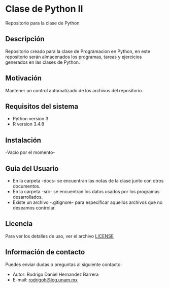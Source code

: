 # Clase de Python II
Repositorio para la clase de Python

## Descripción

Repositorio creado para la clase de Programacion en Python, en este repositorio serán almacenados los programas, tareas y ejercicios generados en las clases de Python.

## Motivación

Mantener un control automatizado de los archivos del repositorio.

## Requisitos del sistema

- Python version 3
- R version 3.4.8

## Instalación

-Vacío por el momento-

## Guía del Usuario

+ En la carpeta -docs- se encuentran las notas de la clase junto con otros documentos.
+ En la carpeta -src- se encuentran los datos usados por los programas desarrollados.
+ Existe un archivo -.gitignore- para especificar aquellos archivos que no deseamos controlar.

## Licencia 

Para ver los detalles de uso, ver el archivo [LICENSE](./LICENSE)

## Información de contacto

Puedes enviar dudas o preguntas al siguiente contacto:
  
+ Autor: Rodrigo Daniel Hernandez Barrera
+ E-mail: rodrigoh@lcg.unam.mx 

